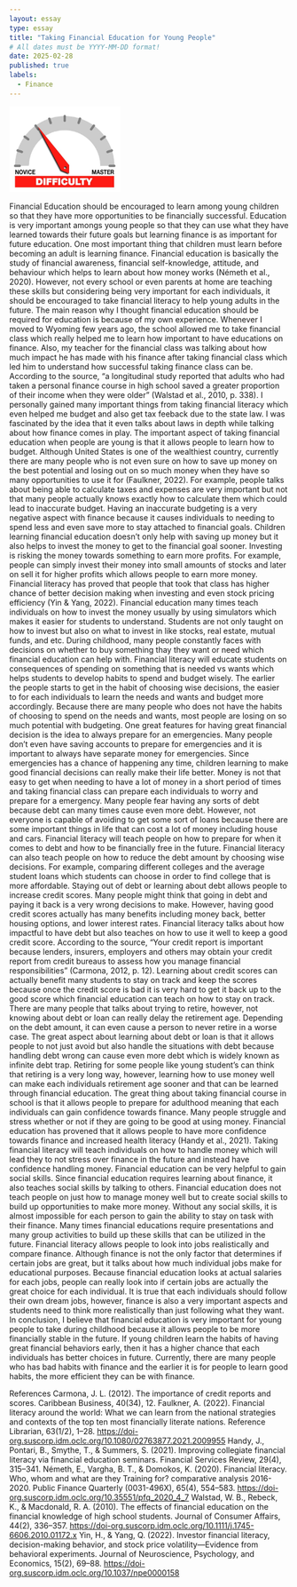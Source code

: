 ```yaml
---
layout: essay
type: essay
title: "Taking Financial Education for Young People"
# All dates must be YYYY-MM-DD format!
date: 2025-02-28
published: true
labels:
  - Finance
---
```


<img width="200px" class="rounded float-start pe-4" src="../img/difficulty/degree_difficulty.jpg">

Financial Education should be encouraged to learn among young children so that they have more opportunities to be financially successful. Education is very important amongs young people so that they can use what they have learned towards their future goals but learning finance is as important for future education. One most  important thing that children must learn before becoming an adult is learning finance. Financial education is basically the study of financial awareness, financial self-knowledge, attitude, and behaviour which helps to learn about how money works (Németh et al., 2020). However, not every school or even parents at home are teaching these skills but considering being very important for each individuals, it should be encouraged to take financial literacy to help young adults in the future. 
The main reason why I thought financial education should be required for education is because of my own experience. Whenever I moved to Wyoming few years ago, the school allowed me to take financial class which really helped me to learn how important to have educations on finance. Also, my teacher for the financial class was talking about how much impact he has made with his finance after taking financial class which led him to understand how successful taking finance class can be. According to the source,  “a longitudinal study reported that adults who had taken a personal finance course in high school saved a greater proportion of their income when they were older” (Walstad et al., 2010, p. 338). I personally gained many important things from taking financial literacy which even helped me budget and also get tax feeback due to the state law. I was fascinated by the idea that it even talks about laws in depth while talking about how finance comes in play. 
The important aspect of taking financial education when people are young is that it allows people to learn how to budget. Although United States is one of the wealthiest country, currently there are many people who is not even sure on how to save up money on the best potential and losing out on so much money when they have so many opportunities to use it for (Faulkner, 2022). For example, people talks about being able to calculate taxes and expenses are very important but not that many people actually knows exactly how to calculate them which could lead to inaccurate budget. Having an inaccurate budgeting is a very negative aspect with finance because it causes individuals to needing to spend less and even save more to stay attached to financial goals. 
Children learning financial education doesn’t only help with saving up money but it also helps to invest the money to get to the financial goal sooner. Investing is risking the money towards something to earn more profits. For example, people can simply invest their money into small amounts of stocks and later on sell it for higher profits which allows people to earn more money. Financial literacy has proved that people that took that class has higher chance of better decision making when investing and even stock pricing efficiency (Yin & Yang, 2022). Financial education many times teach individuals on how to invest the money usually by using simulators which makes it easier for students to understand. Students are not only taught on how to invest but also on what to invest in like stocks, real estate, mutual funds, and etc. 
During childhood, many people constantly faces with decisions on whether to buy something thay they want or need which financial education can help with. Financial literacy will educate students on consequences of spending on something that is needed vs wants which helps students to develop habits to spend and budget wisely. The earlier the people starts to get in the habit of choosing wise decisions, the easier to for each individuals to learn the needs and wants and budget more accordingly. Because there are many people who does not have the habits of choosing to spend on the needs and wants, most people are losing on so much potential with budgeting. 
One great features for having great financial decision is the idea to always prepare for an emergencies. Many people don’t even have saving accounts to prepare for emergencies and it is important to always have separate money for emergencies. Since emergencies has a chance of happening any time, children learning to make good financial decisions can really make their life better. Money is not that easy to get when needing to have a lot of money in a short period of times and taking financial class can prepare each individuals to worry and prepare for a emergency. 
Many people fear having any sorts of debt because debt can many times cause even more debt. However, not everyone is capable of avoiding to get some sort of loans because there are some important things in life that can cost a lot of money including house and cars. Financial literacy will teach people on how to prepare for when it comes to debt and how to be financially free in the future. Financial literacy can also teach people on how to reduce the debt amount by choosing wise decisions. For example, comparing different colleges and the average student loans which students can choose in order to find college that is more affordable. 
Staying out of debt or learning about debt allows people to increase credit scores. Many people might think that going in debt and paying it back is a very wrong decisions to make. However, having good credit scores actually has many benefits including money back, better housing options, and lower interest rates. Financial literacy talks about how impactful to have debt but also teaches on how to use it well to keep a good credit score. According to the source, “Your credit report is important because lenders, insurers, employers and others may obtain your credit report from credit bureaus to assess how you manage financial responsibilities” (Carmona, 2012, p. 12).   Learning about credit scores can actually benefit many students to stay on track and keep the scores because once the credit score is bad it is very hard to get it back up to the good score which financial education can teach on how to stay on track. 
There are many people that talks about trying to retire, however, not knowing about debt or loan can really delay the retirement age. Depending on the debt amount, it can even cause a person to never retire in a worse case. The great aspect about learning about debt or loan is that it allows people to not just avoid but also handle the situations with debt because handling debt wrong can cause even more debt which is widely known as infinite debt trap. Retiring for some people like young student’s can think that retiring is a very long way, however, learning how to use money well can make each individuals retirement age sooner and that can be learned through financial education.
The great thing about taking financial course in school is that it allows people to prepare for adulthood meaning that each individuals can gain confidence towards finance. Many people struggle and stress whether or not if they are going to be good at using money. Financial education has provened that it allows people to have more confidence towards finance and increased health literacy (Handy et al., 2021). Taking financial literacy will teach individuals on how to handle money which will lead they to not stress over finance in the future and instead have confidence handling money. 
Financial education can be very helpful to gain social skills. Since financial education requires learning about finance, it also teaches social skills by talking to others. Financial education does not teach people on just how to manage money well but to create social skills to build up opportunities to make more money. Without any social skills, it is almost impossible for each person to gain the ability to stay on task with their finance. Many times financial educations require presentations and many group activities to build up these skills that can be utilized in the future. 
Financial literacy allows people to look into jobs realistically and compare finance. Although finance is not the only factor that determines if certain jobs are great, but it talks about how much individual jobs make for educational purposes. Because financial education looks at actual salaries for each jobs, people can really look into if certain jobs are actually the great choice for each individual. It is true that each individuals should follow their own dream jobs, however, finance is also a very important aspects and students need to think more realistically than just following what they want. 
In conclusion, I believe that financial education is very important for young people to take during childhood because it allows people to be more financially stable in the future. If young children learn the habits of having great financial behaviors early, then it has a higher chance that each individuals has better choices in future. Currently, there are many people who has bad habits with finance and the earlier it is for people to learn good habits, the more efficient they can be with finance. 

References
Carmona, J. L. (2012). The importance of credit reports and scores. Caribbean Business, 40(34), 12.
Faulkner, A. (2022). Financial literacy around the world: What we can learn from the national strategies and contexts of the top ten most financially literate nations. Reference Librarian, 63(1/2), 1–28. https://doi-org.suscorp.idm.oclc.org/10.1080/02763877.2021.2009955
Handy, J., Pontari, B., Smythe, T., & Summers, S. (2021). Improving collegiate financial literacy via financial education seminars. Financial Services Review, 29(4), 315–341.
Németh, E., Vargha, B. T., & Domokos, K. (2020). Financial literacy. Who, whom and what are they Training for? comparative analysis 2016-2020. Public Finance Quarterly (0031-496X), 65(4), 554–583. https://doi-org.suscorp.idm.oclc.org/10.35551/pfq_2020_4_7
Walstad, W. B., Rebeck, K., & Macdonald, R. A. (2010). The effects of financial education on the financial knowledge of high school students. Journal of Consumer Affairs, 44(2), 336–357. https://doi-org.suscorp.idm.oclc.org/10.1111/j.1745-6606.2010.01172.x
Yin, H., & Yang, Q. (2022). Investor financial literacy, decision-making behavior, and stock price volatility—Evidence from behavioral experiments. Journal of Neuroscience, Psychology, and Economics, 15(2), 69–88. https://doi-org.suscorp.idm.oclc.org/10.1037/npe0000158
